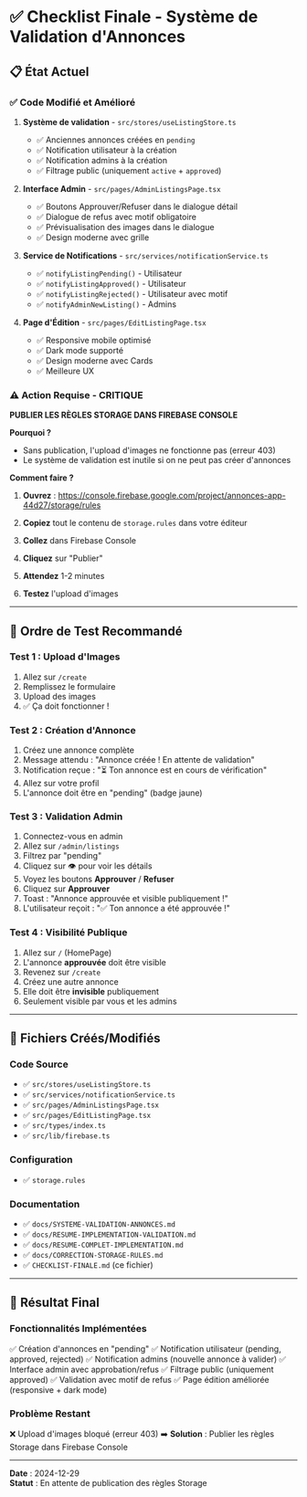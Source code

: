 # ✅ Checklist Finale - Système de Validation d'Annonces

## 📋 État Actuel

### ✅ Code Modifié et Amélioré

1. **Système de validation** - `src/stores/useListingStore.ts`
   - ✅ Anciennes annonces créées en `pending`
   - ✅ Notification utilisateur à la création
   - ✅ Notification admins à la création
   - ✅ Filtrage public (uniquement `active` + `approved`)

2. **Interface Admin** - `src/pages/AdminListingsPage.tsx`
   - ✅ Boutons Approuver/Refuser dans le dialogue détail
   - ✅ Dialogue de refus avec motif obligatoire
   - ✅ Prévisualisation des images dans le dialogue
   - ✅ Design moderne avec grille

3. **Service de Notifications** - `src/services/notificationService.ts`
   - ✅ `notifyListingPending()` - Utilisateur
   - ✅ `notifyListingApproved()` - Utilisateur
   - ✅ `notifyListingRejected()` - Utilisateur avec motif
   - ✅ `notifyAdminNewListing()` - Admins

4. **Page d'Édition** - `src/pages/EditListingPage.tsx`
   - ✅ Responsive mobile optimisé
   - ✅ Dark mode supporté
   - ✅ Design moderne avec Cards
   - ✅ Meilleure UX

### ⚠️ Action Requise - CRITIQUE

**PUBLIER LES RÈGLES STORAGE DANS FIREBASE CONSOLE**

**Pourquoi ?**
- Sans publication, l'upload d'images ne fonctionne pas (erreur 403)
- Le système de validation est inutile si on ne peut pas créer d'annonces

**Comment faire ?**

1. **Ouvrez** : https://console.firebase.google.com/project/annonces-app-44d27/storage/rules

2. **Copiez** tout le contenu de `storage.rules` dans votre éditeur

3. **Collez** dans Firebase Console

4. **Cliquez** sur "Publier"

5. **Attendez** 1-2 minutes

6. **Testez** l'upload d'images

---

## 🎯 Ordre de Test Recommandé

### Test 1 : Upload d'Images
1. Allez sur `/create`
2. Remplissez le formulaire
3. Upload des images
4. ✅ Ça doit fonctionner !

### Test 2 : Création d'Annonce
1. Créez une annonce complète
2. Message attendu : "Annonce créée ! En attente de validation"
3. Notification reçue : "⏳ Ton annonce est en cours de vérification"
4. Allez sur votre profil
5. L'annonce doit être en "pending" (badge jaune)

### Test 3 : Validation Admin
1. Connectez-vous en admin
2. Allez sur `/admin/listings`
3. Filtrez par "pending"
4. Cliquez sur 👁️ pour voir les détails
5. Voyez les boutons **Approuver** / **Refuser**
6. Cliquez sur **Approuver**
7. Toast : "Annonce approuvée et visible publiquement !"
8. L'utilisateur reçoit : "✅ Ton annonce a été approuvée !"

### Test 4 : Visibilité Publique
1. Allez sur `/` (HomePage)
2. L'annonce **approuvée** doit être visible
3. Revenez sur `/create`
4. Créez une autre annonce
5. Elle doit être **invisible** publiquement
6. Seulement visible par vous et les admins

---

## 📝 Fichiers Créés/Modifiés

### Code Source
- ✅ `src/stores/useListingStore.ts`
- ✅ `src/services/notificationService.ts`
- ✅ `src/pages/AdminListingsPage.tsx`
- ✅ `src/pages/EditListingPage.tsx`
- ✅ `src/types/index.ts`
- ✅ `src/lib/firebase.ts`

### Configuration
- ✅ `storage.rules`

### Documentation
- ✅ `docs/SYSTEME-VALIDATION-ANNONCES.md`
- ✅ `docs/RESUME-IMPLEMENTATION-VALIDATION.md`
- ✅ `docs/RESUME-COMPLET-IMPLEMENTATION.md`
- ✅ `docs/CORRECTION-STORAGE-RULES.md`
- ✅ `CHECKLIST-FINALE.md` (ce fichier)

---

## 🎉 Résultat Final

### Fonctionnalités Implémentées
✅ Création d'annonces en "pending"
✅ Notification utilisateur (pending, approved, rejected)
✅ Notification admins (nouvelle annonce à valider)
✅ Interface admin avec approbation/refus
✅ Filtrage public (uniquement approved)
✅ Validation avec motif de refus
✅ Page édition améliorée (responsive + dark mode)

### Problème Restant
❌ Upload d'images bloqué (erreur 403)
➡️ **Solution** : Publier les règles Storage dans Firebase Console

---

**Date** : 2024-12-29  
**Statut** : En attente de publication des règles Storage

